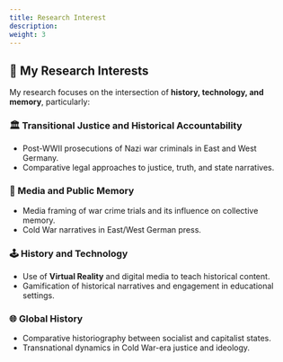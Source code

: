 ```yaml
---
title: Research Interest 
description: 
weight: 3
---
```

## 🧠 My Research Interests

My research focuses on the intersection of **history, technology, and memory**, particularly:

### 🏛 Transitional Justice and Historical Accountability
- Post-WWII prosecutions of Nazi war criminals in East and West Germany.
- Comparative legal approaches to justice, truth, and state narratives.

### 📰 Media and Public Memory
- Media framing of war crime trials and its influence on collective memory.
- Cold War narratives in East/West German press.

### 🕹 History and Technology
- Use of **Virtual Reality** and digital media to teach historical content.
- Gamification of historical narratives and engagement in educational settings.

### 🌐 Global History
- Comparative historiography between socialist and capitalist states.
- Transnational dynamics in Cold War-era justice and ideology.

